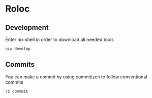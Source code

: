 # Roloc

## Development

Enter nix shell in order to download all needed tools

```bash
nix develop
```

## Commits
You can make a commit by using commitizen to follow conventional commits

```bash
cz commmit
```

